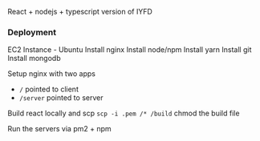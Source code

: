 React + nodejs + typescript version of IYFD

### Deployment
EC2 Instance - Ubuntu
Install nginx
Install node/npm
Install yarn
Install git
Install mongodb

Setup nginx with two apps
- `/` pointed to client
- `/server` pointed to server

Build react locally and scp
`scp -i .pem /* /build`
chmod the build file

Run the servers via pm2 + npm
